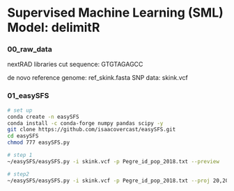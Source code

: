 # Supervised Machine Learning (SML) Model: delimitR

### 00_raw_data
nextRAD libraries 
cut sequence: GTGTAGAGCC

de novo reference genome: ref_skink.fasta
SNP data: skink.vcf

### 01_easySFS

```sh
# set up
conda create -n easySFS
conda install -c conda-forge numpy pandas scipy -y
git clone https://github.com/isaacovercast/easySFS.git
cd easySFS
chmod 777 easySFS.py

# step 1
~/easySFS/easySFS.py -i skink.vcf -p Pegre_id_pop_2018.txt --preview

# step2
~/easySFS/easySFS.py -i skink.vcf -p Pegre_id_pop_2018.txt --proj 20,20
```

